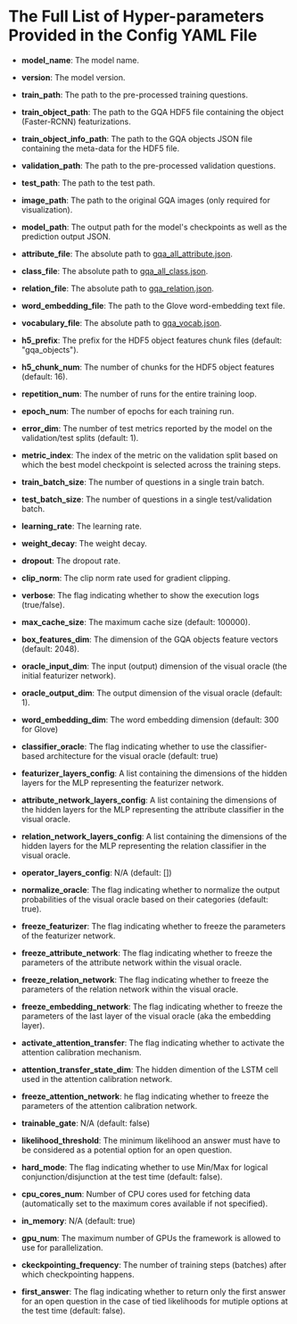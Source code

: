 # The Full List of Hyper-parameters Provided in the Config YAML File

+ **model_name**: The model name.

+ **version**: The model version.

+ **train_path**: The path to the pre-processed training questions.

+ **train_object_path**: The path to the GQA HDF5 file containing the object (Faster-RCNN) featurizations.

+ **train_object_info_path**: The path to the GQA objects JSON file containing the meta-data for the HDF5 file.

+ **validation_path**: The path to the pre-processed validation questions.

+ **test_path**: The path to the test path.

+ **image_path**: The path to the original GQA images (only required for visualization).

+ **model_path**: The output path for the model's checkpoints as well as the prediction output JSON.

+ **attribute_file**: The absolute path to [gqa_all_attribute.json](https://github.com/microsoft/DFOL-VQA/blob/main/src/nsvqa/data/metadata/gqa_all_attribute.json).

+ **class_file**: The absolute path to [gqa_all_class.json](https://github.com/microsoft/DFOL-VQA/blob/main/src/nsvqa/data/metadata/gqa_all_class.json).

+ **relation_file**: The absolute path to [gqa_relation.json](https://github.com/microsoft/DFOL-VQA/blob/main/src/nsvqa/data/metadata/gqa_relation.json).

+ **word_embedding_file**: The path to the Glove word-embedding text file.

+ **vocabulary_file**: The absolute path to [gqa_vocab.json](https://github.com/microsoft/DFOL-VQA/blob/main/src/nsvqa/data/metadata/gqa_vocab.json).

+ **h5_prefix**: The prefix for the HDF5 object features chunk files (default: "gqa_objects").

+ **h5_chunk_num**: The number of chunks for the HDF5 object features (default: 16).

+ **repetition_num**: The number of runs for the entire training loop.

+ **epoch_num**: The number of epochs for each training run.

+ **error_dim**: The number of test metrics reported by the model on the validation/test splits (default: 1).

+ **metric_index**: The index of the metric on the validation split based on which the best model checkpoint is selected across the training steps. 

+ **train_batch_size**: The number of questions in a single train batch.

+ **test_batch_size**: The number of questions in a single test/validation batch.

+ **learning_rate**: The learning rate.

+ **weight_decay**: The weight decay.

+ **dropout**: The dropout rate.

+ **clip_norm**: The clip norm rate used for gradient clipping.

+ **verbose**: The flag indicating whether to show the execution logs (true/false).

+ **max_cache_size**: The maximum cache size (default: 100000).

+ **box_features_dim**: The dimension of the GQA objects feature vectors (default: 2048).

+ **oracle_input_dim**: The input (output) dimension of the visual oracle (the initial featurizer network).

+ **oracle_output_dim**: The output dimension of the visual oracle (default: 1).

+ **word_embedding_dim**: The word embedding dimension (default: 300 for Glove)

+ **classifier_oracle**: The flag indicating whether to use the classifier-based architecture for the visual oracle (default: true)

+ **featurizer_layers_config**: A list containing the dimensions of the hidden layers for the MLP representing the featurizer network.

+ **attribute_network_layers_config**: A list containing the dimensions of the hidden layers for the MLP representing the attribute classifier in the visual oracle.

+ **relation_network_layers_config**: A list containing the dimensions of the hidden layers for the MLP representing the relation classifier in the visual oracle.

+ **operator_layers_config**: N/A (default: [])

+ **normalize_oracle**: The flag indicating whether to normalize the output probabilities of the visual oracle based on their categories (default: true).

+ **freeze_featurizer**: The flag indicating whether to freeze the parameters of the featurizer network.

+ **freeze_attribute_network**: The flag indicating whether to freeze the parameters of the attribute network within the visual oracle.

+ **freeze_relation_network**: The flag indicating whether to freeze the parameters of the relation network within the visual oracle.

+ **freeze_embedding_network**: The flag indicating whether to freeze the parameters of the last layer of the visual oracle (aka the embedding layer).

+ **activate_attention_transfer**: The flag indicating whether to activate the attention calibration mechanism.

+ **attention_transfer_state_dim**: The hidden dimention of the LSTM cell used in the attention calibration network.

+ **freeze_attention_network**: he flag indicating whether to freeze the parameters of the attention calibration network.

+ **trainable_gate**: N/A (default: false)

+ **likelihood_threshold**: The minimum likelihood an answer must have to be considered as a potential option for an open question.

+ **hard_mode**: The flag indicating whether to use Min/Max for logical conjunction/disjunction at the test time (default: false).

+ **cpu_cores_num**: Number of CPU cores used for fetching data (automatically set to the maximum cores available if not specified).

+ **in_memory**: N/A (default: true)

+ **gpu_num**: The maximum number of GPUs the framework is allowed to use for parallelization.

+ **ckeckpointing_frequency**: The number of training steps (batches) after which checkpointing happens.

+ **first_answer**: The flag indicating whether to return only the first answer for an open question in the case of tied likelihoods for mutiple options at the test time (default: false).
